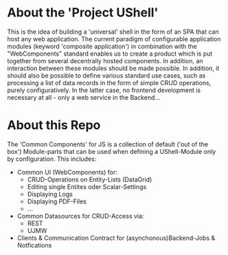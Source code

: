 # About the 'Project UShell'

This is the idea of building a 'universal' shell in the form of an SPA that can host any web application. The current paradigm of configurable application modules (keyword 'composite application') in combination with the "WebComponents" standard enables us to create a product which is put together from several decentrally hosted components. In addition, an interaction between these modules should be made possible. In addition, it should also be possible to define various standard use cases, such as processing a list of data records in the form of simple CRUD operations, purely configuratively. In the latter case, no frontend development is necessary at all - only a web service in the Backend...



# About this Repo

The 'Common Components' for JS is a collection of default ('out of the box') Module-parts that can be used when defining a UShell-Module only by configuration. This includes:

* Common UI (WebComponents) for:
  * CRUD-Operations on Entity-Lists (DataGrid)
  * Editing single Entites oder Scalar-Settings
  * Displaying Logs
  * Displaying PDF-Files
  * ...
* Common Datasources for CRUD-Access via:
  * REST
  * UJMW
* Clients & Communication Contract for (asynchonous)Backend-Jobs & Notfications


